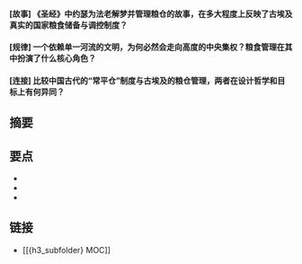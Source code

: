 #### [故事] 《圣经》中约瑟为法老解梦并管理粮仓的故事，在多大程度上反映了古埃及真实的国家粮食储备与调控制度？


#### [规律] 一个依赖单一河流的文明，为何必然会走向高度的中央集权？粮食管理在其中扮演了什么核心角色？


#### [连接] 比较中国古代的“常平仓”制度与古埃及的粮仓管理，两者在设计哲学和目标上有何异同？


## 摘要


## 要点

- 
- 
- 

## 链接

- [[{h3_subfolder} MOC]]
